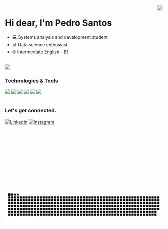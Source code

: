 <img align="right" height="590em" src="https://raw.githubusercontent.com/gist/pedrohhenriqueas/85fd52e28ecea6cc9305593cbc6a871d/raw/984045d4474a49044908505b1d52aaaa0dbdcd2a/githubcard.svg">

<h1 align="left">Hi dear, I'm Pedro Santos</h1>

- 💻 Systems analysis and development student
- 📊 Data science enthusiast
- 🌐 Intermediate English - B1
<br>

<img height="180em" src="https://github-readme-stats.vercel.app/api/top-langs/?username=pedrohhenriqueas&layout=compact&theme=tokyonight"/>

### Technologies & Tools
<div>
  <img src="https://img.shields.io/badge/Java-ED8B00?style=for-the-badge&logo=openjdk&logoColor=white"/>
  <img src="https://img.shields.io/badge/Python-14354C?style=for-the-badge&logo=python&logoColor=white"/>
  <img src="https://img.shields.io/badge/C-00599C?style=for-the-badge&logo=c&logoColor=white"/>
  <img src="https://img.shields.io/badge/MySQL-00000F?style=for-the-badge&logo=mysql&logoColor=white"/>
  <img src="https://img.shields.io/badge/HTML5-E34F26?style=for-the-badge&logo=html5&logoColor=white"/>
  <img src="https://img.shields.io/badge/CSS3-1572B6?style=for-the-badge&logo=css3&logoColor=white"/>
  
</div>

<br>

### Let's get connected.
[![LinkedIn](https://img.shields.io/badge/LinkedIn-0077B5?style=for-the-badge&logo=linkedin&logoColor=white)](https://www.linkedin.com/in/pedrohhenriqueas/)
[![Instagram](https://img.shields.io/badge/Instagram-E4405F?style=for-the-badge&logo=instagram&logoColor=white)](https://www.instagram.com/pedrohhenriqueas/)

##

<picture align="center">
  <source media="(prefers-color-scheme: dark)"srcset="https://raw.githubusercontent.com/pedrohhenriqueas/pedrohhenriqueas/output/githubcontribution-grid-snake-dark.svg">
  <source media="(prefers-color-scheme: light)" srcset="https://raw.githubusercontent.com/pedrohhenriqueas/pedrohhenriqueas/output/github-contribution-grid-snake-dark.svg">
  <img align="center" alt="github contribution grid snake animation" src="https://raw.githubusercontent.com/pedrohhenriqueas/pedrohhenriqueas/output/github-contribution-grid-snake.svg">
</picture>
